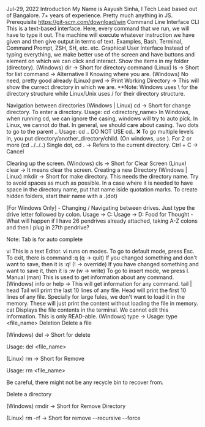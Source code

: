 Jul-29, 2022
Introduction
My Name is Aayush Sinha,
I Tech Lead based out of Bangalore.
7+ years of experience.
Pretty much anything in JS.
Prerequisite
https://git-scm.com/download/win
Command Line Interface
CLI
This is a text-based interface. Here, every command that we run, we will have to type it out.
The machine will execute whatever instruction we have given and then give output in terms of text.
Examples, Bash, Terminal, Command Prompt, ZSH, SH, etc. etc.
Graphical User Interface
Instead of typing everything, we make better use of the screen and have buttons and element on which we can click and interact.
Show the items in my folder (directory).
(Windows) dir -> Short for directory command
(Linux) ls -> Short for list command -> Alternative ll
Knowing where you are.
(Windows) No need, pretty good already
(Linux) pwd -> Print Working Directory -> This will show the currect directory in which we are.
**Note: Windows uses \ for the directory structure while Linux/Unix uses / for their directory structure.

Navigation between directories
(Windows | Linux) cd -> Short for change directory.
To enter a directory.
Usage: cd <directory_name>
In Windows, when running cd, we can ignore the casing, windows will try to auto pick. In Linux, we cannot do that. In general, we should care about casing.
Two dots to go to the parent ..
Usage: cd ..
DO NOT USE cd.. ❌
To go multiple levels in, you put directory/another_directory/child. (On windows, use ).
For 2 or more (cd ../../..) Single dot, cd . -> Refers to the current directory.
Ctrl + C -> Cancel

Clearing up the screen.
(Windows) cls -> Short for Clear Screen
(Linux) clear -> It means clear the screen.
Creating a new Directory
(Windows | Linux) mkdir -> Short for make directory.
This needs the directory name. Try to avoid spaces as much as possible.
In a case where it is needed to have space in the directory name, put that name iside quotation marks.
To create hidden folders, start their name with a .(dot)

[For Windows Only] - Changing / Navigating between drives.
Just type the drive letter followed by colon.
Usage -> C:
Usage -> D:
Food for Thought - What will happen if I have 26 pendrives already attached, taking A-Z colons and then I plug in 27th pendrive?

Note: Tab is for auto complete

vi
This is a text Editor.
vi runs on modes.
To go to default mode, press Esc.
To exit, there is command :q (q -> quit)
If you changed something and don't want to save, then it is :q! (! -> override)
If you have changed something and want to save it, then it is :w (w -> write)
To go to insert mode, we press I.
Manual (man)
This is used to get information about any command.
(Windows) info or help -> This will get information for any command.
tail | head
Tail will print the last 10 lines of any file.
Head will print the first 10 lines of any file.
Specially for large fules, we don't want to load it in the memory.
These will just print the content without loading the file in memory.
cat
Displays the file contents in the terminal.
We cannot edit this information.
This is only READ-able.
(Windows) type -> Usage: type <file_name>
Deletion
Delete a file

(Windows) del -> Short for delete

Usage: del <file_name>

(Linux) rm -> Short for Remove

Usage: rm <file_name>

Be careful, there might not be any recycle bin to recover from.

Delete a directory

(Windows) rmdir -> Short for Remove Directory

(Linux) rm -rf -> Short for remove --recursive --force